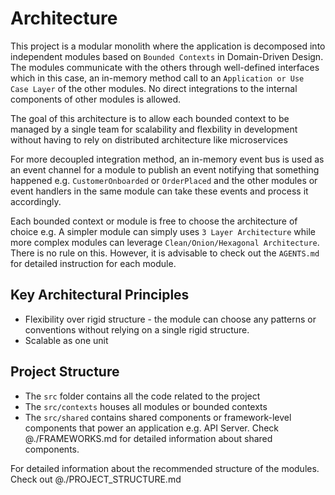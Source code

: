 # Architecture
This project is a modular monolith where the application is decomposed into independent modules based on `Bounded Contexts` in Domain-Driven Design. The modules communicate with the others through well-defined interfaces which in this case, an in-memory method call to an `Application or Use Case Layer` of the other modules. No direct integrations to the internal components of other modules is allowed.

The goal of this architecture is to allow each bounded context to be managed by a single team for scalability and flexbility in development without having to rely on distributed architecture like microservices

For more decoupled integration method, an in-memory event bus is used as an event channel for a module to publish an event notifying that something happened e.g. `CustomerOnboarded` or `OrderPlaced` and the other modules or event handlers in the same module can take these events and process it accordingly.

Each bounded context or module is free to choose the architecture of choice e.g. A simpler module can simply uses `3 Layer Architecture` while more complex modules can leverage `Clean/Onion/Hexagonal Architecture`. There is no rule on this. However, it is advisable to check out the `AGENTS.md` for detailed instruction for each module.

## Key Architectural Principles
- Flexibility over rigid structure - the module can choose any patterns or conventions without relying on a single rigid structure.
- Scalable as one unit

## Project Structure
- The `src` folder contains all the code related to the project
- The `src/contexts` houses all modules or bounded contexts
- The `src/shared` contains shared components or framework-level components that power an application e.g. API Server. Check @./FRAMEWORKS.md for detailed information about shared components.

For detailed information about the recommended structure of the modules. Check out @./PROJECT_STRUCTURE.md
